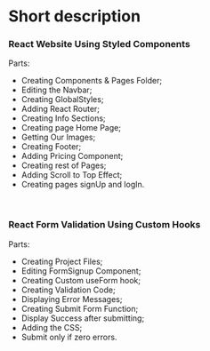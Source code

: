 # Short description

### React Website Using Styled Components

Parts:

- Creating Components & Pages Folder;
- Editing the Navbar;
- Creating GlobalStyles;
- Adding React Router;
- Creating Info Sections;
- Creating page Home Page;
- Getting Our Images;
- Creating Footer;
- Adding Pricing Component;
- Creating rest of Pages;
- Adding Scroll to Top Effect;
- Creating pages signUp and logIn.

&nbsp;

### React Form Validation Using Custom Hooks 

Parts:

- Creating Project Files;
- Editing FormSignup Component;
- Creating Custom useForm hook;
- Creating Validation Code;
- Displaying Error Messages;
- Creating Submit Form Function;
- Display Success after submitting;
- Adding the CSS;
- Submit only if zero errors.
